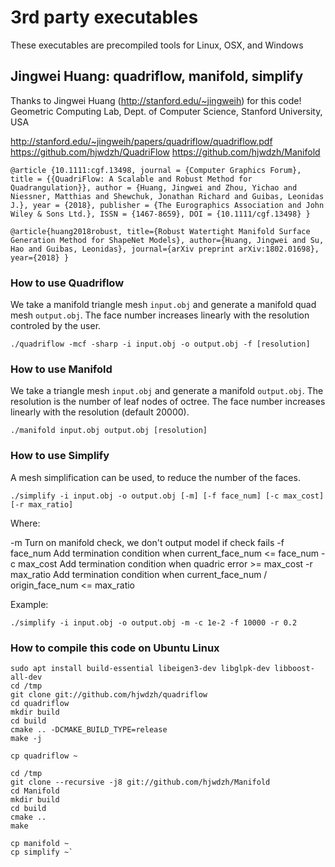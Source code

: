# 3rd party executables

These executables are precompiled tools for Linux, OSX, and Windows

## Jingwei Huang: quadriflow, manifold, simplify

Thanks to Jingwei Huang (http://stanford.edu/~jingweih) for this code!
Geometric Computing Lab, Dept. of Computer Science, Stanford University, USA

http://stanford.edu/~jingweih/papers/quadriflow/quadriflow.pdf
https://github.com/hjwdzh/QuadriFlow
https://github.com/hjwdzh/Manifold

`@article {10.1111:cgf.13498,
    journal = {Computer Graphics Forum},
    title = {{QuadriFlow: A Scalable and Robust Method for Quadrangulation}},
    author = {Huang, Jingwei and Zhou, Yichao and Niessner, Matthias and Shewchuk, Jonathan Richard and Guibas, Leonidas J.},
    year = {2018},
    publisher = {The Eurographics Association and John Wiley & Sons Ltd.},
    ISSN = {1467-8659},
    DOI = {10.1111/cgf.13498}
}`

`@article{huang2018robust,
  title={Robust Watertight Manifold Surface Generation Method for ShapeNet Models},
  author={Huang, Jingwei and Su, Hao and Guibas, Leonidas},
  journal={arXiv preprint arXiv:1802.01698},
  year={2018}
}`

### How to use Quadriflow

We take a manifold triangle mesh `input.obj` and generate a manifold quad mesh `output.obj`.
The face number increases linearly with the resolution controled by the user.

`./quadriflow -mcf -sharp -i input.obj -o output.obj -f [resolution]`

### How to use Manifold

We take a triangle mesh `input.obj` and generate a manifold `output.obj`.
The resolution is the number of leaf nodes of octree.
The face number increases linearly with the resolution (default 20000).

`./manifold input.obj output.obj [resolution]`

### How to use Simplify

A mesh simplification can be used, to reduce the number of the faces.

`./simplify -i input.obj -o output.obj [-m] [-f face_num] [-c max_cost] [-r max_ratio]`

Where:

  -m            Turn on manifold check, we don't output model if check fails
  -f face_num   Add termination condition when current_face_num <= face_num
  -c max_cost   Add termination condition when quadric error >= max_cost
  -r max_ratio  Add termination condition when current_face_num / origin_face_num <= max_ratio

Example:

`./simplify -i input.obj -o output.obj -m -c 1e-2 -f 10000 -r 0.2`


### How to compile this code on Ubuntu Linux

```
sudo apt install build-essential libeigen3-dev libglpk-dev libboost-all-dev
cd /tmp
git clone git://github.com/hjwdzh/quadriflow
cd quadriflow
mkdir build
cd build
cmake .. -DCMAKE_BUILD_TYPE=release
make -j

cp quadriflow ~

cd /tmp
git clone --recursive -j8 git://github.com/hjwdzh/Manifold
cd Manifold
mkdir build
cd build
cmake ..
make

cp manifold ~
cp simplify ~`
```